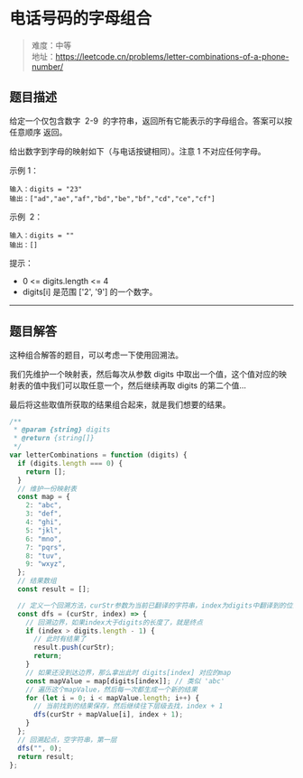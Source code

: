 # 电话号码的字母组合

> 难度：中等  
> 地址：https://leetcode.cn/problems/letter-combinations-of-a-phone-number/

## 题目描述

给定一个仅包含数字  2-9  的字符串，返回所有它能表示的字母组合。答案可以按 任意顺序 返回。

给出数字到字母的映射如下（与电话按键相同）。注意 1 不对应任何字母。

示例 1：

```
输入：digits = "23"
输出：["ad","ae","af","bd","be","bf","cd","ce","cf"]
```

示例  2：

```
输入：digits = ""
输出：[]
```

提示：

- 0 <= digits.length <= 4
- digits[i] 是范围 ['2', '9'] 的一个数字。

---

## 题目解答

这种组合解答的题目，可以考虑一下使用回溯法。

我们先维护一个映射表，然后每次从参数 digits 中取出一个值，这个值对应的映射表的值中我们可以取任意一个，然后继续再取 digits 的第二个值...

最后将这些取值所获取的结果组合起来，就是我们想要的结果。

```javascript
/**
 * @param {string} digits
 * @return {string[]}
 */
var letterCombinations = function (digits) {
  if (digits.length === 0) {
    return [];
  }
  // 维护一份映射表
  const map = {
    2: "abc",
    3: "def",
    4: "ghi",
    5: "jkl",
    6: "mno",
    7: "pqrs",
    8: "tuv",
    9: "wxyz",
  };
  // 结果数组
  const result = [];

  // 定义一个回溯方法，curStr参数为当前已翻译的字符串，index为digits中翻译到的位置
  const dfs = (curStr, index) => {
    // 回溯边界，如果index大于digits的长度了，就是终点
    if (index > digits.length - 1) {
      // 此时有结果了
      result.push(curStr);
      return;
    }
    // 如果还没到达边界，那么拿出此时 digits[index] 对应的map
    const mapValue = map[digits[index]]; // 类似 'abc'
    // 遍历这个mapValue，然后每一次都生成一个新的结果
    for (let i = 0; i < mapValue.length; i++) {
      // 当前找到的结果保存，然后继续往下层级去找，index + 1
      dfs(curStr + mapValue[i], index + 1);
    }
  };
  // 回溯起点，空字符串，第一层
  dfs("", 0);
  return result;
};
```
